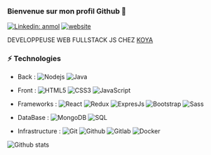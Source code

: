### Bienvenue sur mon profil Github 👋

[![Linkedin: anmol](https://img.shields.io/badge/-LinkedIn-blue?style=flat-square&logo=Linkedin&logoColor=white&link=https://www.linkedin.com/in/julie-desvaux/)](https://www.linkedin.com/in/julie-desvaux/)
[![website](https://img.shields.io/badge/Website-46a2f1.svg?&style=flat-square&logo=Google-Chrome&logoColor=white&link=https://www.julie-desvaux.com/)](https://www.julie-desvaux.com/)

DEVELOPPEUSE WEB FULLSTACK JS CHEZ [KOYA](https://www.koya-app.fr/ "link to koya")

### ⚡ Technologies
- Back : 
  ![Nodejs](https://img.shields.io/badge/-Nodejs-303030?style=flat-square&logo=Node.js) 
  ![Java](https://img.shields.io/badge/-Java-007396?style=flat-square&logo=Java&logoColor=white)
  
- Front :
  ![HTML5](https://img.shields.io/badge/-HTML5-E34F26?style=flat-square&logo=html5&logoColor=white) 
  ![CSS3](https://img.shields.io/badge/-CSS3-1572B6?style=flat-square&logo=css3) 
  ![JavaScript](https://img.shields.io/badge/-JavaScript-323330?style=flat-square&logo=javascript)

- Frameworks :
  ![React](https://img.shields.io/badge/-Reactjs-61DAFB?style=flat-square&logo=React&logoColor=white) 
  ![Redux](https://img.shields.io/badge/redux%20-%23593d88.svg?&style=for-the-badge&logo=redux&logoColor=white) 
  ![ExpresJs](https://img.shields.io/badge/express.js%20-%23404d59.svg) 
  ![Bootstrap](https://img.shields.io/badge/-Bootstrap-563D7C?style=flat-square&logo=bootstrap) 
  ![Sass](https://img.shields.io/badge/-Sass-CD669A?style=for-the-badge&logo=Sass&logoColor=white)

- DataBase :
  ![MongoDB](https://img.shields.io/badge/-MongoDB-47A248?style=flat-square&logo=MongoDB&logoColor=white) 
  ![SQL](https://img.shields.io/badge/mysql-%2300f.svg?&style=for-the-badge&logo=mysql&logoColor=white)
  
- Infrastructure :
  ![Git](https://img.shields.io/badge/git%20-%23F05033.svg?&style=for-the-badge&logo=git&logoColor=white) 
  ![Github](https://img.shields.io/badge/github%20-%23121011.svg?&style=for-the-badge&logo=github&logoColor=white) 
  ![Gitlab](https://img.shields.io/badge/gitlab%20-%23181717.svg?&style=for-the-badge&logo=gitlab&logoColor=white)
  ![Docker](https://img.shields.io/badge/docker%20-%23181717.svg?&style=for-the-badge&logo=docker&logoColor=blue)
  
![Github stats](https://github-readme-stats.vercel.app/api/top-langs/?username=julie-desvaux&layout=compact&theme=dark)
